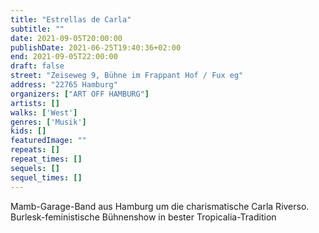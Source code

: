 ```yaml
---
title: "Estrellas de Carla"
subtitle: ""
date: 2021-09-05T20:00:00
publishDate: 2021-06-25T19:40:36+02:00
end: 2021-09-05T22:00:00
draft: false
street: "Zeiseweg 9, Bühne im Frappant Hof / Fux eg"
address: "22765 Hamburg"
organizers: ["ART OFF HAMBURG"]
artists: []
walks: ['West']
genres: ['Musik']
kids: []
featuredImage: ""
repeats: []
repeat_times: []
sequels: []
sequel_times: []
---
```


Mamb-Garage-Band aus Hamburg um die charismatische Carla Riverso. Burlesk-feministische Bühnenshow in bester Tropicalia-Tradition